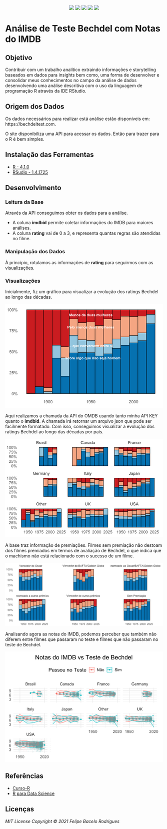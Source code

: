  <p align="center">
<a href= "https://img.shields.io/github/repo-size/felipebacelo/Bechdel-IMDB?style=for-the-badge"><img src="https://img.shields.io/github/repo-size/felipebacelo/Bechdel-IMDB?style=for-the-badge"/></a>
<a href= "https://img.shields.io/github/languages/count/felipebacelo/Bechdel-IMDB?style=for-the-badge"><img src="https://img.shields.io/github/languages/count/felipebacelo/Bechdel-IMDB?style=for-the-badge"/></a>
<a href= "https://img.shields.io/github/forks/felipebacelo/Bechdel-IMDB?style=for-the-badge"><img src="https://img.shields.io/github/forks/felipebacelo/Bechdel-IMDB?style=for-the-badge"/></a>
<a href= "https://img.shields.io/bitbucket/pr-raw/felipebacelo/Bechdel-IMDB?style=for-the-badge"><img src="https://img.shields.io/bitbucket/pr-raw/felipebacelo/Bechdel-IMDB?style=for-the-badge"/></a>
<a href= "https://img.shields.io/bitbucket/issues/felipebacelo/Bechdel-IMDB?style=for-the-badge"><img src="https://img.shields.io/bitbucket/issues/felipebacelo/Bechdel-IMDB?style=for-the-badge"/></a>
</p>

# Análise de Teste Bechdel com Notas do IMDB

## Objetivo ##

<p>Contribuir com um trabalho analítico extraindo informações e storytelling baseados em dados para insights bem como, uma forma de desenvolver e consolidar meus conhecimentos no campo da análise de dados desenvolvendo uma análise descritiva com o uso da linguagem de programação R através da IDE RStudio.</p>

## Origem dos Dados ##

<p>Os dados necessários para realizar está análise estão disponíveis em: https://bechdeltest.com.</p>
<p>O site disponibiliza uma API para acessar os dados. Então para trazer para o R é bem simples.</p>

## Instalação das Ferramentas ##
  
  - [R - 4.1.0](https://www.r-project.org/)
  - [RSudio - 1.4.1725](https://rstudio.com/)

## Desenvolvimento ##

### Leitura da Base ###

<p>Através da API conseguimos obter os dados para a análise.</p>

* A coluna <strong>imdbid</strong> permite coletar informações do IMDB para maiores análises.
* A coluna <strong>rating</strong> vai de 0 a 3, e representa quantas regras são atendidas no filme.

### Manipulação dos Dados ###

<p>À princípio, rotulamos as informações de <strong>rating</strong> para seguirmos com as visualizações.</p>

### Visualizações ###

<p>Inicialmente, fiz um gráfico para visualizar a evolução dos ratings Bechdel ao longo das décadas.</p>
<p align="center">
<img src="https://github.com/felipebacelo/Bechdel-IMDB/blob/main/IMAGES/PLOT-1.png"/></p>
<p>Aqui realizamos a chamada da API do OMDB usando tanto minha API KEY quanto o <strong>imdbid</strong>. A chamada irá retornar um arquivo json que pode ser facilmente formatado. Com isso, conseguimos visualizar a evolução dos ratings Bechdel ao longo das décadas por país.</p>
<p align="center">
<img src="https://github.com/felipebacelo/Bechdel-IMDB/blob/main/IMAGES/PLOT-2.png"/></p>
<p>A base traz informação de premiações. Filmes sem premiação não destoam dos filmes premiados em termos de avaliação de Bechdel, o que indica que o machismo não está relacionado com o sucesso de um filme.</p>
<p align="center">
<img src="https://github.com/felipebacelo/Bechdel-IMDB/blob/main/IMAGES/PLOT-3.png"/></p>
<p>Analisando agora as notas do IMDB, podemos perceber que também não diferem entre filmes que passaram no teste e filmes que não passaram no teste de Bechdel.</p>
<p align="center">
<img src="https://github.com/felipebacelo/Bechdel-IMDB/blob/main/IMAGES/PLOT-4.png"/></p>

## Referências ##
  
* [Curso-R](https://curso-r.com/)
* [R para Data Science](https://r4ds.had.co.nz/)

## Licenças ##

_MIT License_
_Copyright   ©   2021 Felipe Bacelo Rodrigues_
